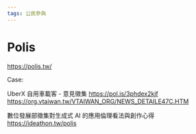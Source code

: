 ```yaml
---
tags: 公民參與
---
```


# Polis

https://polis.tw/

Case:

UberX 自用車載客 - 意見徵集
https://pol.is/3phdex2kjf
https://org.vtaiwan.tw/VTAIWAN_ORG/NEWS_DETAILE47C.HTM

數位發展部徵集對生成式 AI 的應用倫理看法與創作心得
https://ideathon.tw/polis

